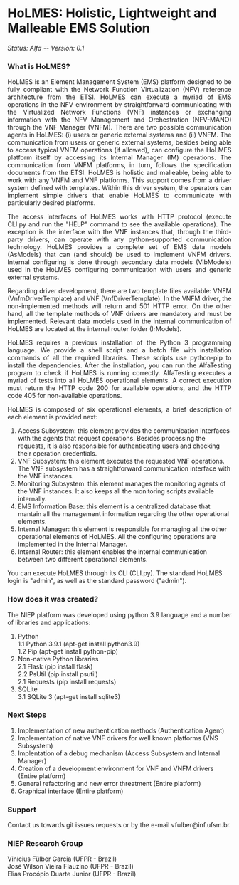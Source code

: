 HoLMES: Holistic, Lightweight and Malleable EMS Solution
========================================================

*Status: Alfa -- Version: 0.1*

### What is HoLMES?
<p align="justify"> HoLMES is an Element Management System (EMS) platform designed to be fully compliant with the Network Function Virtualization (NFV) reference architecture from the ETSI. HoLMES can execute a myriad of EMS operations in the NFV environment by straightforward communicating with the Virtualized Network Functions (VNF) instances or exchanging information with the NFV Management and Orchestration (NFV-MANO) through the VNF Manager (VNFM). There are two possible communication agents in HoLMES: (i) users or generic external systems and (ii) VNFM. The communication from users or generic external systems, besides being able to access typical VNFM operations (if allowed), can configure the HoLMES platform itself by accessing its Internal Manager (IM) operations. The communication from VNFM platforms, in turn, follows the specification documents from the ETSI. HoLMES is holistic and malleable, being able to work with any VNFM and VNF platforms. This support comes from a driver system defined with templates. Within this driver system, the operators can implement simple drivers that enable HoLMES to communicate with particularly desired platforms. </p>

<p align="justify"> The access interfaces of HoLMES works with HTTP protocol (execute CLI.py and run the "HELP" command to see the available operations). The exception is the interface with the VNF instances that, through the third-party drivers, can operate with any python-supported communication technology. HoLMES provides a complete set of EMS data models (AsModels) that can (and should) be used to implement VNFM drivers. Internal configuring is done through secondary data models (VibModels) used in the HoLMES configuring communication with users and generic external systems. </p>

<p align="justify"> Regarding driver development, there are two template files available: VNFM (VnfmDriverTemplate) and VNF (VnfDriverTemplate). In the VNFM driver, the non-implemented methods will return and 501 HTTP error. On the other hand, all the template methods of VNF drivers are mandatory and must be implemented. Relevant data models used in the internal communication of HoLMES are located at the internal router folder (IrModels). </p>

<p align="justify"> HoLMES requires a previous installation of the Python 3 programming language. We provide a shell script and a batch file with installation commands of all the required libraries. These scripts use python-pip to install the dependencies. After the installation, you can run the AlfaTesting program to check if HoLMES is running correctly. AlfaTesting executes a myriad of tests into all HoLMES operational elements. A correct execution must return the HTTP code 200 for available operations, and the HTTP code 405 for non-available operations. </p>

<p align="justify"> HoLMES is composed of six operational elements, a brief description of each element is provided next: </p>

1. Access Subsystem: this element provides the communication interfaces with the agents that request operations. Besides processing the requests, it is also responsible for authenticating users and checking their operation credentials.<br/>
2. VNF Subsystem: this element executes the requested VNF operations. The VNF subsystem has a straightforward communication interface with the VNF instances.<br/>
3. Monitoring Subsystem: this element manages the monitoring agents of the VNF instances. It also keeps all the monitoring scripts available internally.<br/>
4. EMS Information Base: this element is a centralized database that mantain all the management information regarding the other operational elements.<br/>
5. Internal Manager: this element is responsible for managing all the other operational elements of HoLMES. All the configuring operations are implemented in the Internal Manager.<br/>
6. Internal Router: this element enables the internal communication between two different operational elements.

You can execute HoLMES through its CLI (CLI.py). The standard HoLMES login is "admin", as well as the standard password ("admin").

### How does it was created?

<p align="justify"> The NIEP platform was developed using python 3.9 language and a number of libraries and applications: </p>

1. Python<br/>
1.1 Python 3.9.1 (apt-get install python3.9)<br/>
1.2 Pip (apt-get install python-pip)<br/>
2. Non-native Python libraries <br/>
2.1 Flask (pip install flask)<br/>
2.2 PsUtil (pip install psutil)<br/>
2.1 Requests (pip install requests)<br/>
3. SQLite<br/>
3.1 SQLite 3 (apt-get install sqlite3)

### Next Steps

1. Implementation of new authentication methods (Authentication Agent)<br/>
2. Implementation of native VNF drivers for well known platforms (VNS Subsystem)<br/>
3. Implentation of a debug mechanism (Access Subsystem and Internal Manager)<br/>
4. Creation of a development environment for VNF and VNFM drivers (Entire platform)<br/>
5. General refactoring and new error threatment (Entire platform)<br/>
6. Graphical interface (Entire platform)

### Support

<p align="justify"> Contact us towards git issues requests or by the e-mail vfulber@inf.ufsm.br. </p>

### NIEP Research Group

Vinícius Fülber Garcia (UFPR - Brazil)<br/>
José Wilson Vieira Flauzino (UFPR - Brazil)<br/>
Elias Procópio Duarte Junior (UFPR - Brazil)